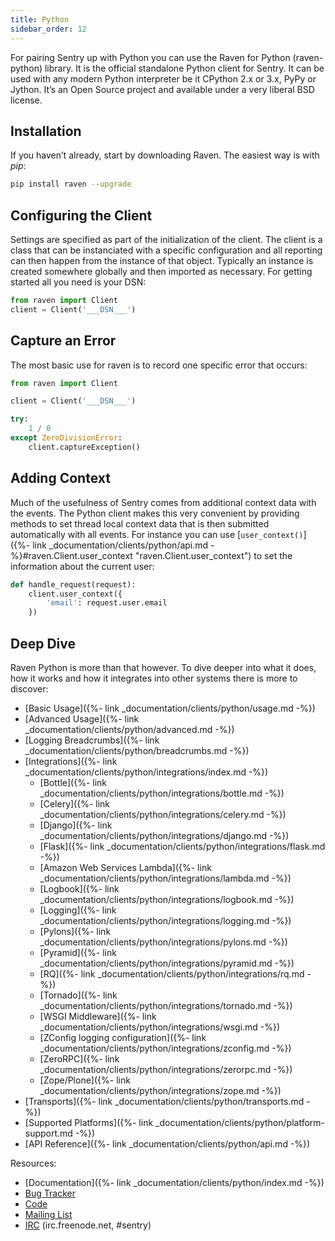 ```yaml
---
title: Python
sidebar_order: 12
---
```


For pairing Sentry up with Python you can use the Raven for Python (raven-python) library. It is the official standalone Python client for Sentry. It can be used with any modern Python interpreter be it CPython 2.x or 3.x, PyPy or Jython. It’s an Open Source project and available under a very liberal BSD license.

<!-- WIZARD -->
## Installation

If you haven’t already, start by downloading Raven. The easiest way is with _pip_:

```bash
pip install raven --upgrade
```
<!-- ENDWIZARD -->

## Configuring the Client

Settings are specified as part of the initialization of the client. The client is a class that can be instanciated with a specific configuration and all reporting can then happen from the instance of that object. Typically an instance is created somewhere globally and then imported as necessary. For getting started all you need is your DSN:

```python
from raven import Client
client = Client('___DSN___')
```

## Capture an Error

The most basic use for raven is to record one specific error that occurs:

```python
from raven import Client

client = Client('___DSN___')

try:
    1 / 0
except ZeroDivisionError:
    client.captureException()
```

## Adding Context

Much of the usefulness of Sentry comes from additional context data with the events. The Python client makes this very convenient by providing methods to set thread local context data that is then submitted automatically with all events. For instance you can use [`user_context()`]({%- link _documentation/clients/python/api.md -%}#raven.Client.user_context "raven.Client.user_context") to set the information about the current user:

```python
def handle_request(request):
    client.user_context({
        'email': request.user.email
    })
```

## Deep Dive

Raven Python is more than that however. To dive deeper into what it does, how it works and how it integrates into other systems there is more to discover:

-   [Basic Usage]({%- link _documentation/clients/python/usage.md -%})
-   [Advanced Usage]({%- link _documentation/clients/python/advanced.md -%})
-   [Logging Breadcrumbs]({%- link _documentation/clients/python/breadcrumbs.md -%})
-   [Integrations]({%- link _documentation/clients/python/integrations/index.md -%})
    -   [Bottle]({%- link _documentation/clients/python/integrations/bottle.md -%})
    -   [Celery]({%- link _documentation/clients/python/integrations/celery.md -%})
    -   [Django]({%- link _documentation/clients/python/integrations/django.md -%})
    -   [Flask]({%- link _documentation/clients/python/integrations/flask.md -%})
    -   [Amazon Web Services Lambda]({%- link _documentation/clients/python/integrations/lambda.md -%})
    -   [Logbook]({%- link _documentation/clients/python/integrations/logbook.md -%})
    -   [Logging]({%- link _documentation/clients/python/integrations/logging.md -%})
    -   [Pylons]({%- link _documentation/clients/python/integrations/pylons.md -%})
    -   [Pyramid]({%- link _documentation/clients/python/integrations/pyramid.md -%})
    -   [RQ]({%- link _documentation/clients/python/integrations/rq.md -%})
    -   [Tornado]({%- link _documentation/clients/python/integrations/tornado.md -%})
    -   [WSGI Middleware]({%- link _documentation/clients/python/integrations/wsgi.md -%})
    -   [ZConfig logging configuration]({%- link _documentation/clients/python/integrations/zconfig.md -%})
    -   [ZeroRPC]({%- link _documentation/clients/python/integrations/zerorpc.md -%})
    -   [Zope/Plone]({%- link _documentation/clients/python/integrations/zope.md -%})
-   [Transports]({%- link _documentation/clients/python/transports.md -%})
-   [Supported Platforms]({%- link _documentation/clients/python/platform-support.md -%})
-   [API Reference]({%- link _documentation/clients/python/api.md -%})

Resources:

-   [Documentation]({%- link _documentation/clients/python/index.md -%})
-   [Bug Tracker](http://github.com/getsentry/raven-python/issues)
-   [Code](http://github.com/getsentry/raven-python)
-   [Mailing List](https://groups.google.com/group/getsentry)
-   [IRC](irc://irc.freenode.net/sentry) (irc.freenode.net, #sentry)
